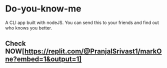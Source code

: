 # Do-you-know-me

A CLI app built with nodeJS. You can send this to your friends and find out who knows you better.

## Check NOW[https://replit.com/@PranjalSrivast1/markOne?embed=1&output=1]
